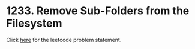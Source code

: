 # 1233. Remove Sub-Folders from the Filesystem

Click [here](https://leetcode.com/problems/remove-sub-folders-from-the-filesystem/) for the leetcode problem statement.
